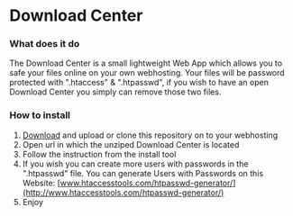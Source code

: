 # Download Center
### What does it do
The Download Center is a small lightweight Web App which allows you to safe your files online on your own webhosting.
Your files will be password protected with ".htaccess" & ".htpasswd", if you wish to have an open Download Center you simply can remove those two files.

### How to install
1. [Download](https://github.com/faessler/download-center/archive/master.zip) and upload or clone this repository on to your webhosting
2. Open url in which the unziped Download Center is located
3. Follow the instruction from the install tool
3. If you wish you can create more users with passwords in the ".htpasswd" file. You can generate Users with Passwords on this Website: [www.htaccesstools.com/htpasswd-generator/](http://www.htaccesstools.com/htpasswd-generator/)
4. Enjoy
